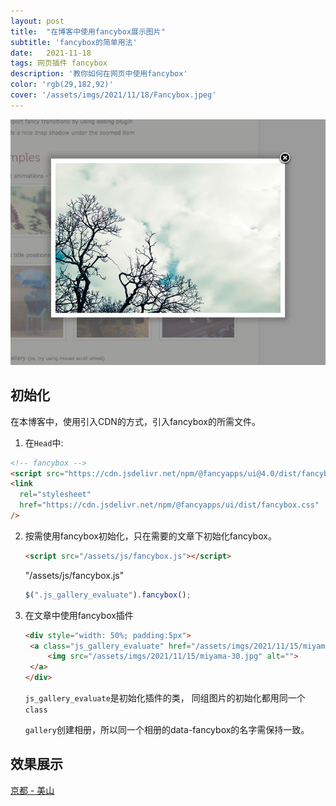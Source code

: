 ```yaml
---
layout: post
title:  "在博客中使用fancybox展示图片"
subtitle: 'fancybox的简单用法'
date:   2021-11-18
tags: 网页插件 fancybox
description: '教你如何在网页中使用fancybox'
color: 'rgb(29,182,92)'
cover: '/assets/imgs/2021/11/18/Fancybox.jpeg'
---
```

![cat](/assets/imgs/2021/11/18/Fancybox.jpeg)

## 初始化
在本博客中，使用引入CDN的方式，引入fancybox的所需文件。

1. 在`Head`中:

```html
<!-- fancybox -->
<script src="https://cdn.jsdelivr.net/npm/@fancyapps/ui@4.0/dist/fancybox.umd.js"></script>
<link
  rel="stylesheet"
  href="https://cdn.jsdelivr.net/npm/@fancyapps/ui/dist/fancybox.css"
/>
```


2. 按需使用fancybox初始化，只在需要的文章下初始化fancybox。

   ```html
   <script src="/assets/js/fancybox.js"></script>
   ```

   "/assets/js/fancybox.js"

   ```javascript
   $(".js_gallery_evaluate").fancybox();
   ```
   
3. 在文章中使用fancybox插件
   ```html
   <div style="width: 50%; padding:5px">
    <a class="js_gallery_evaluate" href="/assets/imgs/2021/11/15/miyama-30.jpg" data-fancybox="gallery" >
        <img src="/assets/imgs/2021/11/15/miyama-30.jpg" alt="">
    </a>
   </div>
   ```
   `js_gallery_evaluate`是初始化插件的类， 同组图片的初始化都用同一个`class`
   
   `gallery`创建相册，所以同一个相册的data-fancybox的名字需保持一致。

## 效果展示

[京都 - 美山][kyoto-miyama]

[kyoto-miyama]:https://blog.kyoapps.com/2021/11/15/miyama-photo.html